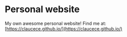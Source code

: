 # Personal website

My own awesome personal website! Find me at: [https://claucece.github.io/](https://claucece.github.io/)
